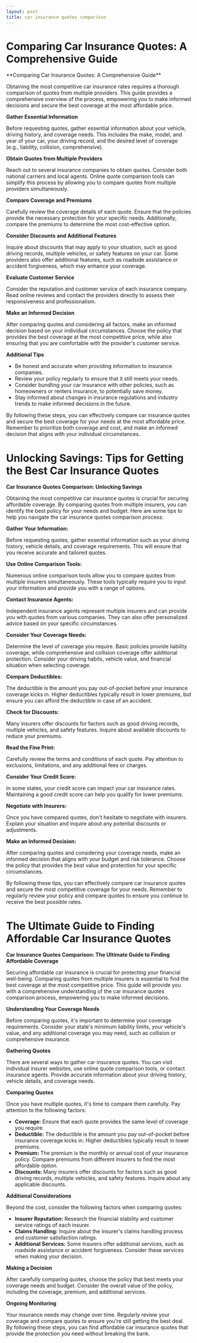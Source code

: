 ```yaml
---
layout: post
title: car insurance quotes comparison
---
```


<h1 id="comparing-car-insurance-quotes-a-comprehensive-guide-MueLdDELvn">Comparing Car Insurance Quotes: A Comprehensive Guide</h1>**Comparing Car Insurance Quotes: A Comprehensive Guide**

Obtaining the most competitive car insurance rates requires a thorough comparison of quotes from multiple providers. This guide provides a comprehensive overview of the process, empowering you to make informed decisions and secure the best coverage at the most affordable price.

**Gather Essential Information**

Before requesting quotes, gather essential information about your vehicle, driving history, and coverage needs. This includes the make, model, and year of your car, your driving record, and the desired level of coverage (e.g., liability, collision, comprehensive).

**Obtain Quotes from Multiple Providers**

Reach out to several insurance companies to obtain quotes. Consider both national carriers and local agents. Online quote comparison tools can simplify this process by allowing you to compare quotes from multiple providers simultaneously.

**Compare Coverage and Premiums**

Carefully review the coverage details of each quote. Ensure that the policies provide the necessary protection for your specific needs. Additionally, compare the premiums to determine the most cost-effective option.

**Consider Discounts and Additional Features**

Inquire about discounts that may apply to your situation, such as good driving records, multiple vehicles, or safety features on your car. Some providers also offer additional features, such as roadside assistance or accident forgiveness, which may enhance your coverage.

**Evaluate Customer Service**

Consider the reputation and customer service of each insurance company. Read online reviews and contact the providers directly to assess their responsiveness and professionalism.

**Make an Informed Decision**

After comparing quotes and considering all factors, make an informed decision based on your individual circumstances. Choose the policy that provides the best coverage at the most competitive price, while also ensuring that you are comfortable with the provider's customer service.

**Additional Tips**

* Be honest and accurate when providing information to insurance companies.
* Review your policy regularly to ensure that it still meets your needs.
* Consider bundling your car insurance with other policies, such as homeowners or renters insurance, to potentially save money.
* Stay informed about changes in insurance regulations and industry trends to make informed decisions in the future.

By following these steps, you can effectively compare car insurance quotes and secure the best coverage for your needs at the most affordable price. Remember to prioritize both coverage and cost, and make an informed decision that aligns with your individual circumstances.<h1 id="unlocking-savings-tips-for-getting-the-best-car-insurance-quotes-MueLdDELvn">Unlocking Savings: Tips for Getting the Best Car Insurance Quotes</h1>**Car Insurance Quotes Comparison: Unlocking Savings**

Obtaining the most competitive car insurance quotes is crucial for securing affordable coverage. By comparing quotes from multiple insurers, you can identify the best policy for your needs and budget. Here are some tips to help you navigate the car insurance quotes comparison process:

**Gather Your Information:**

Before requesting quotes, gather essential information such as your driving history, vehicle details, and coverage requirements. This will ensure that you receive accurate and tailored quotes.

**Use Online Comparison Tools:**

Numerous online comparison tools allow you to compare quotes from multiple insurers simultaneously. These tools typically require you to input your information and provide you with a range of options.

**Contact Insurance Agents:**

Independent insurance agents represent multiple insurers and can provide you with quotes from various companies. They can also offer personalized advice based on your specific circumstances.

**Consider Your Coverage Needs:**

Determine the level of coverage you require. Basic policies provide liability coverage, while comprehensive and collision coverage offer additional protection. Consider your driving habits, vehicle value, and financial situation when selecting coverage.

**Compare Deductibles:**

The deductible is the amount you pay out-of-pocket before your insurance coverage kicks in. Higher deductibles typically result in lower premiums, but ensure you can afford the deductible in case of an accident.

**Check for Discounts:**

Many insurers offer discounts for factors such as good driving records, multiple vehicles, and safety features. Inquire about available discounts to reduce your premiums.

**Read the Fine Print:**

Carefully review the terms and conditions of each quote. Pay attention to exclusions, limitations, and any additional fees or charges.

**Consider Your Credit Score:**

In some states, your credit score can impact your car insurance rates. Maintaining a good credit score can help you qualify for lower premiums.

**Negotiate with Insurers:**

Once you have compared quotes, don't hesitate to negotiate with insurers. Explain your situation and inquire about any potential discounts or adjustments.

**Make an Informed Decision:**

After comparing quotes and considering your coverage needs, make an informed decision that aligns with your budget and risk tolerance. Choose the policy that provides the best value and protection for your specific circumstances.

By following these tips, you can effectively compare car insurance quotes and secure the most competitive coverage for your needs. Remember to regularly review your policy and compare quotes to ensure you continue to receive the best possible rates.<h1 id="the-ultimate-guide-to-finding-affordable-car-insurance-quotes-MueLdDELvn">The Ultimate Guide to Finding Affordable Car Insurance Quotes</h1>**Car Insurance Quotes Comparison: The Ultimate Guide to Finding Affordable Coverage**

Securing affordable car insurance is crucial for protecting your financial well-being. Comparing quotes from multiple insurers is essential to find the best coverage at the most competitive price. This guide will provide you with a comprehensive understanding of the car insurance quotes comparison process, empowering you to make informed decisions.

**Understanding Your Coverage Needs**

Before comparing quotes, it's important to determine your coverage requirements. Consider your state's minimum liability limits, your vehicle's value, and any additional coverage you may need, such as collision or comprehensive insurance.

**Gathering Quotes**

There are several ways to gather car insurance quotes. You can visit individual insurer websites, use online quote comparison tools, or contact insurance agents. Provide accurate information about your driving history, vehicle details, and coverage needs.

**Comparing Quotes**

Once you have multiple quotes, it's time to compare them carefully. Pay attention to the following factors:

* **Coverage:** Ensure that each quote provides the same level of coverage you require.
* **Deductible:** The deductible is the amount you pay out-of-pocket before insurance coverage kicks in. Higher deductibles typically result in lower premiums.
* **Premium:** The premium is the monthly or annual cost of your insurance policy. Compare premiums from different insurers to find the most affordable option.
* **Discounts:** Many insurers offer discounts for factors such as good driving records, multiple vehicles, and safety features. Inquire about any applicable discounts.

**Additional Considerations**

Beyond the cost, consider the following factors when comparing quotes:

* **Insurer Reputation:** Research the financial stability and customer service ratings of each insurer.
* **Claims Handling:** Inquire about the insurer's claims handling process and customer satisfaction ratings.
* **Additional Services:** Some insurers offer additional services, such as roadside assistance or accident forgiveness. Consider these services when making your decision.

**Making a Decision**

After carefully comparing quotes, choose the policy that best meets your coverage needs and budget. Consider the overall value of the policy, including the coverage, premium, and additional services.

**Ongoing Monitoring**

Your insurance needs may change over time. Regularly review your coverage and compare quotes to ensure you're still getting the best deal. By following these steps, you can find affordable car insurance quotes that provide the protection you need without breaking the bank.
